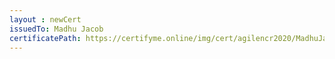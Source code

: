 ```yaml
--- 
layout : newCert 
issuedTo: Madhu Jacob 
certificatePath: https://certifyme.online/img/cert/agilencr2020/MadhuJacob_0c4fe.png
--- 
```

